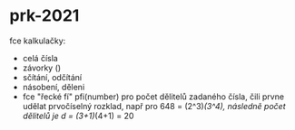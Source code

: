 # prk-2021
fce kalkulačky:
  - celá čísla
  - závorky ()
  - sčítání, odčítání
  - násobení, děleni
  - fce "řecké fí" pfi(number) pro počet dělitelů zadaného čísla, čili prvne udělat prvočíselný rozklad, např pro 648 = (2^3)*(3^4), následně počet dělitelů je d = (3+1)*(4+1) = 20
